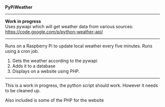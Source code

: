 **PyPiWeather**  
- - - - 
**Work in progress**  
Uses pywapi which will get weather data from various sources: 
https://code.google.com/p/python-weather-api/
- - - - 
Runs on a Raspberry Pi to update local weather every five minutes. Runs using a 
cron job.
  1. Gets the weather according to the pywapi
  2. Adds it to a database
  3. Displays on a website using PHP.
   
----
This is a work in progress, the python script should work. However it needs to be 
cleaned up. 
  
Also included is some of the PHP for the website
